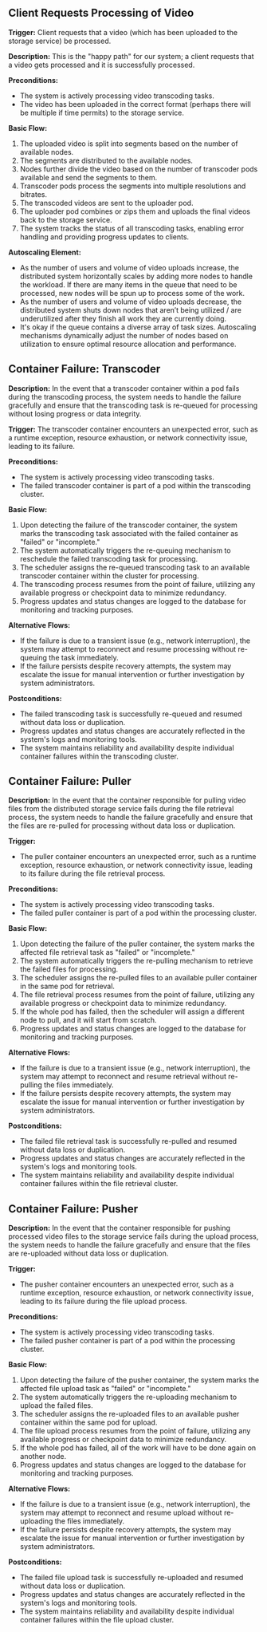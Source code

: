 ## Client Requests Processing of Video

**Trigger:** Client requests that a video (which has been uploaded to the storage service) be processed.

**Description:** This is the "happy path" for our system; a client requests that a video gets processed and it is successfully processed.

**Preconditions:**
- The system is actively processing video transcoding tasks.
- The video has been uploaded in the correct format (perhaps there will be multiple if time permits) to the storage service.

**Basic Flow:**
1. The uploaded video is split into segments based on the number of available nodes.
2. The segments are distributed to the available nodes.
3. Nodes further divide the video based on the number of transcoder pods available and send the segments to them.
4. Transcoder pods process the segments into multiple resolutions and bitrates.
5. The transcoded videos are sent to the uploader pod.
6. The uploader pod combines or zips them and uploads the final videos back to the storage service.
7. The system tracks the status of all transcoding tasks, enabling error handling and providing progress updates to clients.

**Autoscaling Element:**
- As the number of users and volume of video uploads increase, the distributed system horizontally scales by adding more nodes to handle the workload.
  If there are many items in the queue that need to be processed, new nodes will be spun up to process some of the work.
- As the number of users and volume of video uploads decrease, the distributed system shuts down nodes that aren’t being utilized / are underutilized after they finish all work they are currently doing.
- It's okay if the queue contains a diverse array of task sizes. Autoscaling mechanisms dynamically adjust the number of nodes based on utilization to ensure optimal resource allocation and performance.

## Container Failure: Transcoder

**Description:** In the event that a transcoder container within a pod fails during the transcoding process, the system needs to handle the failure gracefully and ensure that the transcoding task is re-queued for processing without losing progress or data integrity.

**Trigger:** The transcoder container encounters an unexpected error, such as a runtime exception, resource exhaustion, or network connectivity issue, leading to its failure.

**Preconditions:**
- The system is actively processing video transcoding tasks.
- The failed transcoder container is part of a pod within the transcoding cluster.

**Basic Flow:**
1. Upon detecting the failure of the transcoder container, the system marks the transcoding task associated with the failed container as "failed" or "incomplete."
2. The system automatically triggers the re-queuing mechanism to reschedule the failed transcoding task for processing.
3. The scheduler assigns the re-queued transcoding task to an available transcoder container within the cluster for processing.
4. The transcoding process resumes from the point of failure, utilizing any available progress or checkpoint data to minimize redundancy.
5. Progress updates and status changes are logged to the database for monitoring and tracking purposes.

**Alternative Flows:**
- If the failure is due to a transient issue (e.g., network interruption), the system may attempt to reconnect and resume processing without re-queuing the task immediately.
- If the failure persists despite recovery attempts, the system may escalate the issue for manual intervention or further investigation by system administrators.

**Postconditions:**
- The failed transcoding task is successfully re-queued and resumed without data loss or duplication.
- Progress updates and status changes are accurately reflected in the system's logs and monitoring tools.
- The system maintains reliability and availability despite individual container failures within the transcoding cluster.

## Container Failure: Puller

**Description:** In the event that the container responsible for pulling video files from the distributed storage service fails during the file retrieval process, the system needs to handle the failure gracefully and ensure that the files are re-pulled for processing without data loss or duplication.

**Trigger:**
- The puller container encounters an unexpected error, such as a runtime exception, resource exhaustion, or network connectivity issue, leading to its failure during the file retrieval process.

**Preconditions:**
- The system is actively processing video transcoding tasks.
- The failed puller container is part of a pod within the processing cluster.

**Basic Flow:**
1. Upon detecting the failure of the puller container, the system marks the affected file retrieval task as "failed" or "incomplete."
2. The system automatically triggers the re-pulling mechanism to retrieve the failed files for processing.
3. The scheduler assigns the re-pulled files to an available puller container in the same pod for retrieval.
4. The file retrieval process resumes from the point of failure, utilizing any available progress or checkpoint data to minimize redundancy.
5. If the whole pod has failed, then the scheduler will assign a different node to pull, and it will start from scratch.
6. Progress updates and status changes are logged to the database for monitoring and tracking purposes.

**Alternative Flows:**
- If the failure is due to a transient issue (e.g., network interruption), the system may attempt to reconnect and resume retrieval without re-pulling the files immediately.
- If the failure persists despite recovery attempts, the system may escalate the issue for manual intervention or further investigation by system administrators.

**Postconditions:**
- The failed file retrieval task is successfully re-pulled and resumed without data loss or duplication.
- Progress updates and status changes are accurately reflected in the system's logs and monitoring tools.
- The system maintains reliability and availability despite individual container failures within the file retrieval cluster.

## Container Failure: Pusher

**Description:** In the event that the container responsible for pushing processed video files to the storage service fails during the upload process, the system needs to handle the failure gracefully and ensure that the files are re-uploaded without data loss or duplication.

**Trigger:**
- The pusher container encounters an unexpected error, such as a runtime exception, resource exhaustion, or network connectivity issue, leading to its failure during the file upload process.

**Preconditions:**
- The system is actively processing video transcoding tasks.
- The failed pusher container is part of a pod within the processing cluster.

**Basic Flow:**
1. Upon detecting the failure of the pusher container, the system marks the affected file upload task as "failed" or "incomplete."
2. The system automatically triggers the re-uploading mechanism to upload the failed files.
3. The scheduler assigns the re-uploaded files to an available pusher container within the same pod for upload.
4. The file upload process resumes from the point of failure, utilizing any available progress or checkpoint data to minimize redundancy.
5. If the whole pod has failed, all of the work will have to be done again on another node.
6. Progress updates and status changes are logged to the database for monitoring and tracking purposes.

**Alternative Flows:**
- If the failure is due to a transient issue (e.g., network interruption), the system may attempt to reconnect and resume upload without re-uploading the files immediately.
- If the failure persists despite recovery attempts, the system may escalate the issue for manual intervention or further investigation by system administrators.

**Postconditions:**
- The failed file upload task is successfully re-uploaded and resumed without data loss or duplication.
- Progress updates and status changes are accurately reflected in the system's logs and monitoring tools.
- The system maintains reliability and availability despite individual container failures within the file upload cluster.
